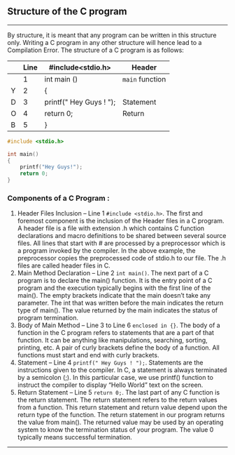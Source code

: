 ## Structure of the C program
***
By structure, it is meant that any program can be written in this structure only. Writing a C program in any other structure will hence lead to a Compilation Error. The structure of a C program is as follows:

|     | Line | #include<stdio.h>       | Header          |
|-----|------|-------------------------|-----------------|
|     | 1    | int main ()             | `main` function |
| Y   | 2    | {                       |                 |
| D   | 3    | printf(" Hey Guys ! "); | Statement       |
| O   | 4    | return 0;               | Return          |
| B   | 5    | }                       |                 |

```c
#include <stdio.h>

int main() 
{
    printf("Hey Guys!");
    return 0;
}

```

### Components of a C Program :
1. Header Files Inclusion – Line 1 `#include <stdio.h>`. The first and foremost component is the inclusion of the Header files in a C program. A header file is a file with extension .h which contains C function declarations and macro definitions to be shared between several source files. All lines that start with # are processed by a preprocessor which is a program invoked by the compiler. In the above example, the preprocessor copies the preprocessed code of stdio.h to our file. The .h files are called header files in C.
2. Main Method Declaration – Line 2 `int main()`. The next part of a C program is to declare the main() function. It is the entry point of a C program and the execution typically begins with the first line of the main(). The empty brackets indicate that the main doesn’t take any parameter. The int that was written before the main indicates the return type of main(). The value returned by the main indicates the status of program termination.
3. Body of Main Method – Line 3 to Line 6 `enclosed in {}`. The body of a function in the C program refers to statements that are a part of that function. It can be anything like manipulations, searching, sorting, printing, etc. A pair of curly brackets define the body of a function. All functions must start and end with curly brackets.
4. Statement – Line 4 `printf(" Hey Guys ! ");`. Statements are the instructions given to the compiler. In C, a statement is always terminated by a semicolon (;). In this particular case, we use printf() function to instruct the compiler to display “Hello World” text on the screen.
5. Return Statement – Line 5 `return 0;`. The last part of any C function is the return statement. The return statement refers to the return values from a function. This return statement and return value depend upon the return type of the function. The return statement in our program returns the value from main(). The returned value may be used by an operating system to know the termination status of your program. The value 0 typically means successful termination.

***

